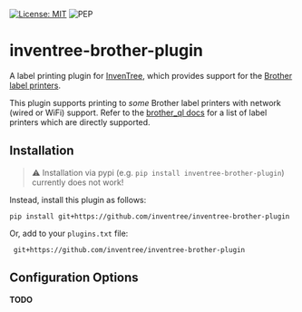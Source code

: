 [![License: MIT](https://img.shields.io/badge/License-MIT-yellow.svg)](https://opensource.org/licenses/MIT)
![PEP](https://github.com/inventree/inventree-python/actions/workflows/pep.yaml/badge.svg)


# inventree-brother-plugin

A label printing plugin for [InvenTree](https://inventree.org), which provides support for the [Brother label printers](https://www.brother.com.au/en/products/all-labellers/labellers).

This plugin supports printing to *some* Brother label printers with network (wired or WiFi) support. Refer to the [brother_ql docs](https://github.com/pklaus/brother_ql/blob/master/brother_ql/models.py) for a list of label printers which are directly supported.

## Installation

> :warning: Installation via pypi (e.g. `pip install inventree-brother-plugin`) currently does not work!

Instead, install this plugin as follows:

```
pip install git+https://github.com/inventree/inventree-brother-plugin
```

Or, add to your `plugins.txt` file:

```
 git+https://github.com/inventree/inventree-brother-plugin
```
 
## Configuration Options

**TODO**
